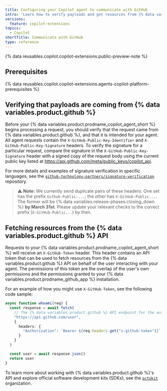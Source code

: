 ```yaml
---
title: Configuring your Copilot agent to communicate with GitHub
intro: 'Learn how to verify payloads and get resources from {% data variables.product.github %} with your {% data variables.product.prodname_copilot_agent_short %}.'
versions:
  feature: copilot-extensions
topics:
  - Copilot
shortTitle: Communicate with GitHub
type: reference
---
```


{% data reusables.copilot.copilot-extensions.public-preview-note %}

## Prerequisites

{% data reusables.copilot.copilot-extensions.agents-copilot-platform-prerequisites %}

## Verifying that payloads are coming from {% data variables.product.github %}

Before your {% data variables.product.prodname_copilot_agent_short %} begins processing a request, you should verify that the request came from {% data variables.product.github %}, and that it is intended for your agent. All agent requests contain the `X-GitHub-Public-Key-Identifier` and `X-GitHub-Public-Key-Signature` headers. To verify the signature for a particular request, compare the signature in the `X-GitHub-Public-Key-Signature` header with a signed copy of the request body using the current public key listed at https://api.github.com/meta/public_keys/copilot_api.

For more details and examples of signature verification in specific languages, see the [`github-technology-partners/signature-verification`](https://github.com/github-technology-partners/signature-verification) repository.

> ⚠️ **Note:** We currently send duplicate pairs of these headers. One set has the prefix `Github-Public-...`; the other has `X-GitHub-Public...`. The former will be {% data variables.release-phases.closing_down %} **by March 31st**. Please update your relevant checks to the correct prefix (`X-GitHub-Public...`) by then.

## Fetching resources from the {% data variables.product.github %} API

Requests to your {% data variables.product.prodname_copilot_agent_short %} will receive an `X-GitHub-Token` header. This header contains an API token that can be used to fetch resources from the {% data variables.product.github %} API on behalf of the user interacting with your agent. The permissions of this token are the overlap of the user's own permissions and the permissions granted to your {% data variables.product.prodname_github_app %} installation.

For an example of how you might use `X-GitHub-Token`, see the following code sample:

```typescript
async function whoami(req) {
  const response = await fetch(
    // The {% data variables.product.github %} API endpoint for the authenticated user
    "https://api.github.com/user",
    {
      headers: {
        "Authorization": `Bearer ${req.headers.get("x-github-token")}`
      }
    }
  )

  const user = await response.json()
  return user
}
```

To learn more about working with {% data variables.product.github %}'s API and explore official software development kits (SDKs), see the [`octokit`](https://github.com/octokit) organization.
